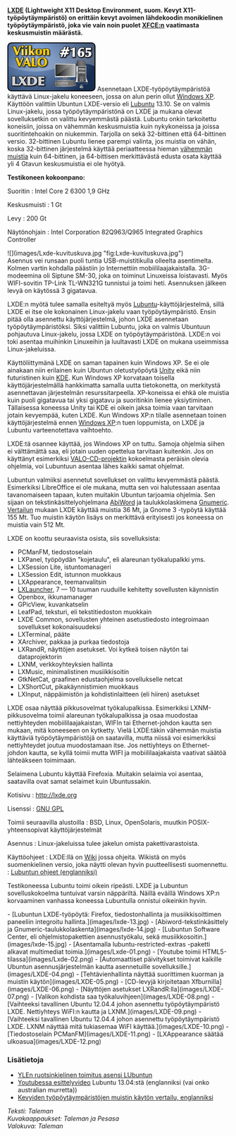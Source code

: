 <!--
Title: LXDE
Week: 4x09
Number: 165
Date: 2014/02/23
Pageimage: valo165-lxde.png
Tags: Linux,FreeBSD,OpenBSD,NetBSD,Solaris,työpöytäympäristö
-->

**[LXDE](https://fi.wikipedia.org/wiki/LXDE) (Lightweight X11 Desktop
Environment, suom. Kevyt X11-työpöytäympäristö) on erittäin kevyt
avoimen lähdekoodin monikielinen työpöytäympäristö, joka vie vain noin
puolet [XFCE:n](https://fi.wikipedia.org/wiki/XFCE) vaatimasta
keskusmuistin määrästä.**

![](images/valo165-lxde.png "fig:valo165-lxde.png")
Asennetaan LXDE-työpöytäympäristöä käyttävä Linux-jakelu koneeseen,
jossa on alun perin ollut [Windows
XP](http://windows.microsoft.com/fi-fi/windows/end-support-help).
Käyttöön valittiin Ubuntun LXDE-versio eli
[Lubuntu](http://lubuntu.net/) 13.10. Se on valmis Linux-jakelu, jossa
työpöytäympäristönä on LXDE ja mukana olevat sovelluksetkin on valittu
kevyemmästä päästä. Lubuntu onkin tarkoitettu koneisiin, joissa on
vähemmän keskusmuistia kuin nykykoneissa ja joissa suoritintehoakin on
niukemmin. Tarjolla on sekä 32-bittinen että 64-bittinen versio.
32-bittinen Lubuntu lienee parempi valinta, jos muistia on vähän, koska
32-bittinen järjestelmä käyttää periaatteessa hieman
[vähemmän](http://windowsitpro.com/windows-server/q-does-64-bit-version-os-use-more-memory-32-bit-version-same-os)
[muistia](http://forums.anandtech.com/showthread.php?t=2144728) kuin
64-bittinen, ja 64-bittisen merkittävästä edusta osata käyttää yli 4
Gtavun keskusmuistia ei ole hyötyä.

**Testikoneen kokoonpano:**

Suoritin
:   Intel Core 2 6300 1,9 GHz

Keskusmuisti
:   1 Gt

Levy
:   200 Gt

Näytönohjain
:   Intel Corporation 82Q963/Q965 Integrated Graphics Controller

<div class="rightimage" markdown="1">
![](images/Lxde-kuvituskuva.jpg "fig:Lxde-kuvituskuva.jpg")
</div>
Asennus vei runsaan puoli tuntia USB-muistitikulla olleelta asentimelta.
Kolmen vartin kohdalla päästiin jo Internettiin mobiililaajakaistalla.
3G-modeemina oli Siptune SM-30, joka on toiminut Linuxeissa loistavasti.
Myös WIFI-sovitin TP-Link TL-WN321G tunnistui ja toimi heti. Asennuksen
jälkeen levyä on käytössä 3 gigatavua.

LXDE:n myötä tulee samalla esiteltyä myös
[Lubuntu](http://lubuntu.net/)-käyttöjärjestelmä, sillä LXDE ei itse ole
kokonainen Linux-jakelu vaan työpöytäympäristö. Ensin pitää olla
asennettu käyttöjärjestelmä, johon LXDE asennetaan työpöytäympäristöksi.
Siksi valittiin Lubuntu, joka on valmis Ubuntuun pohjautuva
Linux-jakelu, jossa LXDE on työpöytäympäristönä. LXDE:n voi toki asentaa
muihinkin Linuxeihin ja luultavasti LXDE on mukana useimmissa
Linux-jakeluissa.

Käyttöliittymänä LXDE on saman tapainen kuin Windows XP. Se ei ole
ainakaan niin erilainen kuin Ubuntun oletustyöpöytä
[Unity](https://unity.ubuntu.com/) eikä niin futuristinen kuin
[KDE](KDE). Kun Windows XP korvataan toisella
käyttöjärjestelmällä hankkimatta samalla uutta tietokonetta, on
merkitystä asennettavan järjestelmän resurssitarpeella. XP-koneissa ei
ehkä ole muistia kuin puoli gigatavua tai yksi gigatavu ja suoritinkin
lienee yksiytiminen. Tällaisessa koneessa Unity tai KDE ei oikein jaksa
toimia vaan tarvitaan jotain kevyempää, kuten LXDE. Kun Windows XP:n
tilalle asennetaan toinen käyttöjärjestelmä ennen [Windows
XP](http://www.microsoft.com/fi-fi/windows/business/retiring-xp.aspx):n
tuen loppumista, on LXDE ja Lubuntu varteenotettava vaihtoehto.

LXDE:tä osannee käyttää, jos Windows XP on tuttu. Samoja ohjelmia siihen
ei välttämättä saa, eli jotain uuden opettelua tarvitaan kuitenkin. Jos
on käyttänyt esimerkiksi [VALO-CD-projektin](http://valo-cd.fi)
kokoelmasta peräisin olevia ohjelmia, voi Lubuntuun asentaa lähes kaikki
samat ohjelmat.

Lubuntun valmiiksi asennetut sovellukset on valittu kevyemmästä päästä.
Esimerkiksi LibreOffice ei ole mukana, mutta sen voi halutessaan asentaa
tavanomaiseen tapaan, kuten muitakin Ubuntun tarjoamia ohjelmia. Sen
sijaan on tekstinkäsittelyohjelmana [AbiWord](AbiWord) ja
taulukkolaskimena [Gnumeric](Gnumeric).
[Vertailun](http://l3net.wordpress.com/2013/03/17/a-memory-comparison-of-light-linux-desktops/)
mukaan LXDE käyttää muistia 36 Mt, ja Gnome 3 -typöytä käyttää 155 Mt.
Tuo muistin käytön lisäys on merkittävä erityisesti jos koneessa on
muistia vain 512 Mt.

LXDE on koottu seuraavista osista, siis sovelluksista:

-   PCManFM, tiedostoselain
-   LXPanel, työpöydän "kojetaulu", eli alareunan työkalupalkki yms.
-   LXSession Lite, istuntomanageri
-   LXSession Edit, istunnon muokkaus
-   LXAppearance, teemanvalitsin
-   [LXLauncher](http://wiki.lxde.org/en/LXLauncher), 7 — 10 tuuman
    ruuduille kehitetty sovellusten käynnistin
-   Openbox, ikkunamanager
-   GPicView, kuvankatselin
-   LeafPad, teksturi, eli tekstitiedoston muokkain
-   LXDE Common, sovellusten yhteinen asetustiedosto integroimaan
    sovellukset kokonaisuudeksi
-   LXTerminal, pääte
-   XArchiver, pakkaa ja purkaa tiedostoja
-   LXRandR, näyttöjen asetukset. Voi kytkeä toisen näytön tai
    dataprojektorin
-   LXNM, verkkoyhteyksien hallinta
-   LXMusic, minimalistinen musiikkisoitin
-   GtkNetCat, graafinen edustaohjelma sovellukselle netcat
-   LXShortCut, pikakäynnistimien muokkaus
-   LXInput, näppäimistön ja kohdistinlaitteen (eli hiiren) asetukset

LXDE osaa näyttää pikkusovelmat työkalupalkissa. Esimerkiksi
LXNM-pikkusovelma toimii alareunan työkalupalkissa ja osaa muodostaa
nettiyhteyden mobiililaajakaistan, WIFIn tai Ethernet-johdon kautta sen
mukaan, mitä koneeseen on kytketty. Vielä LXDE:täkin vähemmän muistia
käyttäviä työpöytäympäristöjä on saatavilla, mutta niissä voi
esimerkiksi nettiyhteydet joutua muodostamaan itse. Jos nettiyhteys on
Ethernet-johdon kautta, se kyllä toimii mutta WIFI ja mobiililaajakaista
vaativat säätöä lähteäkseen toimimaan.

Selaimena Lubuntu käyttää Firefoxia. Muitakin selaimia voi asentaa,
saatavilla ovat samat selaimet kuin Ubuntussakin.

Kotisivu
:   <http://lxde.org>

Lisenssi
:   [GNU GPL](GNU_GPL)

Toimii seuraavilla alustoilla
:   BSD, Linux, OpenSolaris, muutkin POSIX-yhteensopivat
    käyttöjärjestelmät

Asennus
:   Linux-jakeluissa tulee jakelun omista pakettivarastoista.

Käyttöohjeet
:   LXDE:llä on [Wiki](http://wiki.lxde.org/en/Main_Page) jossa ohjeita.
    Wikistä on myös suomenkielinen versio, joka näytti olevan hyvin
    puutteellisesti suomennettu.
:   [Lubuntun ohjeet
    (englanniksi)](https://help.ubuntu.com/community/Lubuntu/Documentation)

Testikoneessa Lubuntu toimi oikein ripeästi. LXDE ja Lubuntun
sovelluskokoelma tuntuivat varsin näppäriltä. Näillä eväillä Windows
XP:n korvaaminen vanhassa koneessa Lubuntulla onnistui oikeinkin hyvin.

<div class="psgallery" markdown="1">
-   [Lubuntun LXDE-työpöytä: Firefox, tiedostonhallinta ja
    musiikkisoittimen paneeliin integroitu
    hallinta.](images/lxde-13.jpg)
-   [Abiword-tekstinkäsittely ja
    Gnumeric-taulukkolaskenta](images/lxde-14.jpg)
-   [Lubuntun Software Center, eli ohjelmistopakettien asennustyökalu,
    sekä musiikkosoitin.](images/lxde-15.jpg)
-   [Asentamalla lubuntu-restricted-extras
    -paketti alkavat multimediat toimia.](images/Lxde-01.png)
-   [Youtube toimii HTML5-tilassa](images/Lxde-02.png)
-   [Automaattiset päivitykset toimivat kaikille
    Ubuntun asennusjärjestelmän kautta asennetuille sovelluksille.](images/LXDE-04.png)
-   [Tehtävienhallinta näyttää suorittimen
    kuorman ja muistin käytön](images/LXDE-05.png)
-   [CD-levyjä kirjoitetaan Xfburnilla](images/LXDE-06.png)
-   [Näyttöjen asetukset LXRandR:lla](images/LXDE-07.png)
-   [Valikon kohdista saa työkaluvihjeen](images/LXDE-08.png)
-   [Vaihteeksi tavallinen Ubuntu 12.04.4 johon asennettu työpöytäympäristö LXDE. Nettiyhteys WiFI:n kautta ja LXNM.](images/LXDE-09.png)
-   [Vaihteeksi tavallinen Ubuntu 12.04.4 johon
    asennettu työpöytäympäristö LXDE. LXNM näyttää mitä tukiasemaa WiFI
    käyttää.](images/LXDE-10.png)
-   [Tiedostoselain PCManFM](images/LXDE-11.png)
-   [LXAppearance säätää ulkoasua](images/LXDE-12.png)
</div>

### Lisätietoja

-   [YLEn ruotsinkielinen toimitus asensi
    LUbuntun](http://svenska.yle.fi/artikel/2014/01/25/linux-kan-blasa-liv-i-en-gammal-dator)
-   [Youtubessa
    esittelyvideo](http://www.youtube.com/watch?v=_SSb4Nx2j0Y) Lubuntu
    13.04:stä (englanniksi (vai onko australian murretta))
-   [Kevyiden työpöytäympäristöjen muistin käytön vertailu,
    englanniksi](http://l3net.wordpress.com/2013/03/17/a-memory-comparison-of-light-linux-desktops/)

*Teksti: Taleman* <br />
*Kuvakaappaukset: Taleman ja Pesasa* <br />
*Valokuva: Taleman*

